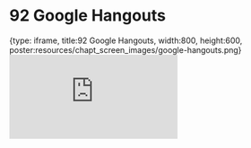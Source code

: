 # 92 Google Hangouts
 
{type: iframe, title:92 Google Hangouts, width:800, height:600, poster:resources/chapt_screen_images/google-hangouts.png}
![](https://datatrail-jhu.github.io/DataTrail_ReOrg/no_toc/google-hangouts.html)
 

 
